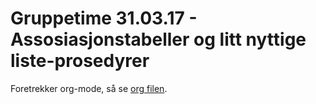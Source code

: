 # Gruppetime 31.03.17 - Assosiasjonstabeller og litt nyttige liste-prosedyrer
Foretrekker org-mode, så se [org filen](https://github.com/markydawn/INF2810v17/blob/master/uke10_310317/opplegg.org).
